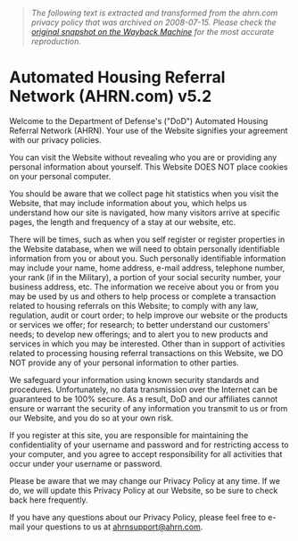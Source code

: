 > *The following text is extracted and transformed from the ahrn.com privacy policy that was archived on 2008-07-15. Please check the [original snapshot on the Wayback Machine](https://web.archive.org/web/20080715134709id_/http%3A//www.ahrn.com/ahrs_shell.php%3Fpage%3Dprivacy) for the most accurate reproduction.*

# Automated Housing Referral Network (AHRN.com) v5.2

Welcome to the Department of Defense's ("DoD") Automated Housing Referral Network (AHRN). Your use of the Website signifies your agreement with our privacy policies. 

You can visit the Website without revealing who you are or providing any personal information about yourself. This Website DOES NOT place cookies on your personal computer. 

You should be aware that we collect page hit statistics when you visit the Website, that may include information about you, which helps us understand how our site is navigated, how many visitors arrive at specific pages, the length and frequency of a stay at our website, etc. 

There will be times, such as when you self register or register properties in the Website database, when we will need to obtain personally identifiable information from you or about you. Such personally identifiable information may include your name, home address, e-mail address, telephone number, your rank (if in the Military), a portion of your social security number, your business address, etc. The information we receive about you or from you may be used by us and others to help process or complete a transaction related to housing referrals on this Website; to comply with any law, regulation, audit or court order; to help improve our website or the products or services we offer; for research; to better understand our customers' needs; to develop new offerings; and to alert you to new products and services in which you may be interested. Other than in support of activities related to processing housing referral transactions on this Website, we DO NOT provide any of your personal information to other parties. 

We safeguard your information using known security standards and procedures. Unfortunately, no data transmission over the Internet can be guaranteed to be 100% secure. As a result, DoD and our affiliates cannot ensure or warrant the security of any information you transmit to us or from our Website, and you do so at your own risk. 

If you register at this site, you are responsible for maintaining the confidentiality of your username and password and for restricting access to your computer, and you agree to accept responsibility for all activities that occur under your username or password. 

Please be aware that we may change our Privacy Policy at any time. If we do, we will update this Privacy Policy at our Website, so be sure to check back here frequently. 

If you have any questions about our Privacy Policy, please feel free to e-mail your questions to us at ahrnsupport@ahrn.com. 
